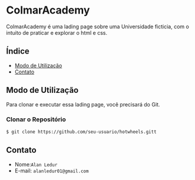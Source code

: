 # ColmarAcademy

ColmarAcademy é uma lading page sobre uma Universidade ficticia, com o intuito de praticar e explorar o html e css.

## Índice

- [Modo de Utilização](#modo-de-utilização)
- [Contato](#contato)

## Modo de Utilização

Para clonar e executar essa lading page, você precisará do Git.

### Clonar o Repositório

```bash
$ git clone https://github.com/seu-usuario/hotwheels.gitt
```

## Contato

- Nome:`Alan Ledur` 
- E-mail: `alanledur01@gmail.com`
